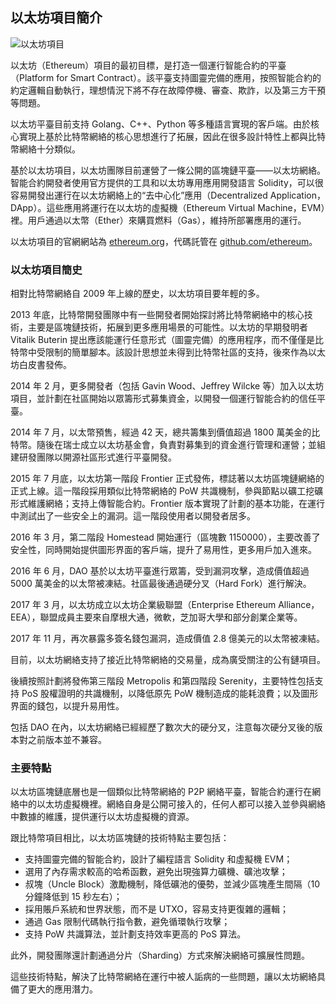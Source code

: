## 以太坊項目簡介

![以太坊項目](_images/ethereum_logo.png)

以太坊（Ethereum）項目的最初目標，是打造一個運行智能合約的平臺（Platform for Smart Contract）。該平臺支持圖靈完備的應用，按照智能合約的約定邏輯自動執行，理想情況下將不存在故障停機、審查、欺詐，以及第三方干預等問題。

以太坊平臺目前支持 Golang、C++、Python 等多種語言實現的客戶端。由於核心實現上基於比特幣網絡的核心思想進行了拓展，因此在很多設計特性上都與比特幣網絡十分類似。

基於以太坊項目，以太坊團隊目前運營了一條公開的區塊鏈平臺——以太坊網絡。智能合約開發者使用官方提供的工具和以太坊專用應用開發語言 Solidity，可以很容易開發出運行在以太坊網絡上的“去中心化”應用（Decentralized Application，DApp）。這些應用將運行在以太坊的虛擬機（Ethereum Virtual Machine，EVM）裡。用戶通過以太幣（Ether）來購買燃料（Gas），維持所部署應用的運行。

以太坊項目的官網網站為 [ethereum.org](https://ethereum.org)，代碼託管在 [github.com/ethereum](github.com/ethereum)。


### 以太坊項目簡史

相對比特幣網絡自 2009 年上線的歷史，以太坊項目要年輕的多。

2013 年底，比特幣開發團隊中有一些開發者開始探討將比特幣網絡中的核心技術，主要是區塊鏈技術，拓展到更多應用場景的可能性。以太坊的早期發明者 Vitalik Buterin 提出應該能運行任意形式（圖靈完備）的應用程序，而不僅僅是比特幣中受限制的簡單腳本。該設計思想並未得到比特幣社區的支持，後來作為以太坊白皮書發佈。

2014 年 2 月，更多開發者（包括 Gavin Wood、Jeffrey Wilcke 等）加入以太坊項目，並計劃在社區開始以眾籌形式募集資金，以開發一個運行智能合約的信任平臺。

2014 年 7 月，以太幣預售，經過 42 天，總共籌集到價值超過 1800 萬美金的比特幣。隨後在瑞士成立以太坊基金會，負責對募集到的資金進行管理和運營；並組建研發團隊以開源社區形式進行平臺開發。

2015 年 7 月底，以太坊第一階段 Frontier 正式發佈，標誌著以太坊區塊鏈網絡的正式上線。這一階段採用類似比特幣網絡的 PoW 共識機制，參與節點以礦工挖礦形式維護網絡；支持上傳智能合約。Frontier 版本實現了計劃的基本功能，在運行中測試出了一些安全上的漏洞。這一階段使用者以開發者居多。

2016 年 3 月，第二階段 Homestead 開始運行（區塊數 1150000），主要改善了安全性，同時開始提供圖形界面的客戶端，提升了易用性，更多用戶加入進來。

2016 年 6 月，DAO 基於以太坊平臺進行眾籌，受到漏洞攻擊，造成價值超過 5000 萬美金的以太幣被凍結。社區最後通過硬分叉（Hard Fork）進行解決。

2017 年 3 月，以太坊成立以太坊企業級聯盟（Enterprise Ethereum Alliance，EEA），聯盟成員主要來自摩根大通，微軟，芝加哥大學和部分創業企業等。

2017 年 11 月，再次暴露多簽名錢包漏洞，造成價值 2.8 億美元的以太幣被凍結。

目前，以太坊網絡支持了接近比特幣網絡的交易量，成為廣受關注的公有鏈項目。

後續按照計劃將發佈第三階段 Metropolis 和第四階段 Serenity，主要特性包括支持 PoS 股權證明的共識機制，以降低原先 PoW 機制造成的能耗浪費；以及圖形界面的錢包，以提升易用性。

包括 DAO 在內，以太坊網絡已經經歷了數次大的硬分叉，注意每次硬分叉後的版本對之前版本並不兼容。

### 主要特點

以太坊區塊鏈底層也是一個類似比特幣網絡的 P2P 網絡平臺，智能合約運行在網絡中的以太坊虛擬機裡。網絡自身是公開可接入的，任何人都可以接入並參與網絡中數據的維護，提供運行以太坊虛擬機的資源。

跟比特幣項目相比，以太坊區塊鏈的技術特點主要包括：

* 支持圖靈完備的智能合約，設計了編程語言 Solidity 和虛擬機 EVM；
* 選用了內存需求較高的哈希函數，避免出現強算力礦機、礦池攻擊；
* 叔塊（Uncle Block）激勵機制，降低礦池的優勢，並減少區塊產生間隔（10 分鐘降低到 15 秒左右）；
* 採用賬戶系統和世界狀態，而不是 UTXO，容易支持更復雜的邏輯；
* 通過 Gas 限制代碼執行指令數，避免循環執行攻擊；
* 支持 PoW 共識算法，並計劃支持效率更高的 PoS 算法。

此外，開發團隊還計劃通過分片（Sharding）方式來解決網絡可擴展性問題。

這些技術特點，解決了比特幣網絡在運行中被人詬病的一些問題，讓以太坊網絡具備了更大的應用潛力。

